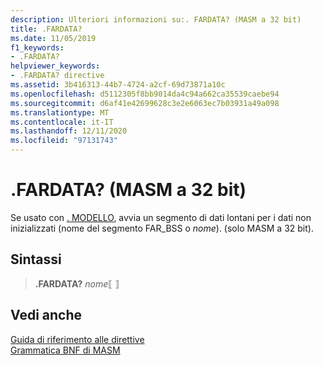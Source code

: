 ```yaml
---
description: Ulteriori informazioni su:. FARDATA? (MASM a 32 bit)
title: .FARDATA?
ms.date: 11/05/2019
f1_keywords:
- .FARDATA?
helpviewer_keywords:
- .FARDATA? directive
ms.assetid: 3b416313-44b7-4724-a2cf-69d73871a10c
ms.openlocfilehash: d5112305f8bb9014da4c94a662ca35539caebe94
ms.sourcegitcommit: d6af41e42699628c3e2e6063ec7b03931a49a098
ms.translationtype: MT
ms.contentlocale: it-IT
ms.lasthandoff: 12/11/2020
ms.locfileid: "97131743"
---
```

# <a name="fardata-32-bit-masm"></a>.FARDATA? (MASM a 32 bit)

Se usato con [. MODELLO](dot-model.md), avvia un segmento di dati lontani per i dati non inizializzati (nome del segmento FAR_BSS o *nome*). (solo MASM a 32 bit).

## <a name="syntax"></a>Sintassi

> **.FARDATA?** *nome*⟦ ⟧

## <a name="see-also"></a>Vedi anche

[Guida di riferimento alle direttive](directives-reference.md)\
[Grammatica BNF di MASM](masm-bnf-grammar.md)
